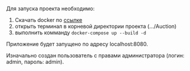 Для запуска проекта необходимо:
1. Скачать docker по [ссылке](https://www.docker.com/products/docker-desktop/)
2. открыть терминал в корневой директории проекта (.../Auction)
3. выполнить комманду `docker-compose up --build -d`

Приложение будет запущено по адресу localhost:8080.

Изначально создан пользователь с правами администратора (логин: admin, пароль: admin).
